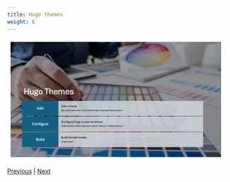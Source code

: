 ```yaml
---
title: Hugo themes
weight: 6
---
```


![Hugo themes][01]

[Previous][02] | [Next][03]

<!-- link references -->
[01]: slide6.png
[02]: ../slide5
[03]: ../slide7
